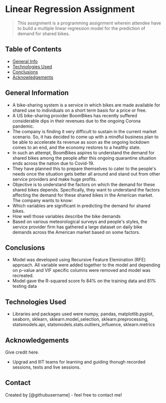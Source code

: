# Linear Regression Assignment
> This assignment is a programming assignment wherein attendee have to build a multiple linear regression model for the prediction of demand for shared bikes.


## Table of Contents
* [General Info](#general-information)
* [Technologies Used](#technologies-used)
* [Conclusions](#conclusions)
* [Acknowledgements](#acknowledgements)

<!-- You can include any other section that is pertinent to your problem -->

## General Information
- A bike-sharing system is a service in which bikes are made available for shared use to individuals on a short term basis for a price or free.
- A US bike-sharing provider BoomBikes has recently suffered considerable dips in their revenues due to the ongoing Corona pandemic.
- The company is finding it very difficult to sustain in the current market scenario. So, it has decided to come up with a mindful business plan to be able to accelerate its revenue as soon as the ongoing lockdown comes to an end, and the economy restores to a healthy state.
- In such an attempt, BoomBikes aspires to understand the demand for shared bikes among the people after this ongoing quarantine situation ends across the nation due to Covid-19.
- They have planned this to prepare themselves to cater to the people's needs once the situation gets better all around and stand out from other service providers and make huge profits.
- Objective is to understand the factors on which the demand for these shared bikes depends. Specifically, they want to understand the factors affecting the demand for these shared bikes in the American market. The company wants to know:
-   Which variables are significant in predicting the demand for shared bikes.
-   How well those variables describe the bike demands
-   Based on various meteorological surveys and people's styles, the service provider firm has gathered a large dataset on daily bike demands across the American market based on some factors. 

<!-- You don't have to answer all the questions - just the ones relevant to your project. -->

## Conclusions
- Model was developed using Recursive Feature Elemination (RFE) approach. All variable were added together to the model and depending on p-value and VIF specific columns were removed and model was recreated.
- Model gave the R-squared score fo 84% on the training data and 81% testing data

<!-- You don't have to answer all the questions - just the ones relevant to your project. -->


## Technologies Used
- Libraries and packages used were numpy, pandas, matplotlib.pyplot, seaborn, sklearn, sklearn.model_selection, sklearn.preprocessing, statsmodels.api, statsmodels.stats.outliers_influence, sklearn.metrics

<!-- As the libraries versions keep on changing, it is recommended to mention the version of library used in this project -->

## Acknowledgements
Give credit here.
- Upgrad and IIIT teams for learning and guiding thorugh recorded sessions, texts and live sessions.

## Contact
Created by [@githubusername] - feel free to contact me!


<!-- Optional -->
<!-- ## License -->
<!-- This project is open source and available under the [... License](). -->

<!-- You don't have to include all sections - just the one's relevant to your project -->

